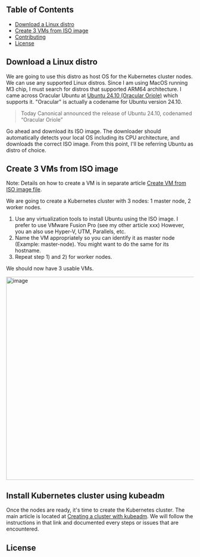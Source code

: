 ## Table of Contents

- [Download a Linux distro](#download-a-linux-distro)
- [Create 3 VMs from ISO image](#create-3-vms-from-iso-image)
- [Contributing](#contributing)
- [License](#license)

## Download a Linux distro 
We are going to use this distro as host OS for the Kubernetes cluster nodes. 
We can use any supported Linux distros. Since I am using MacOS running M3 chip, I must search for distros that supported ARM64 architecture. 
I came across Oracular Ubuntu at [Ubuntu 24.10 (Oracular Oriole)](https://cdimage.ubuntu.com/releases/oracular/release/) which supports it.
"Oracular" is actually a codename for Ubuntu version 24.10.

> Today Canonical announced the release of Ubuntu 24.10, codenamed “Oracular Oriole”

Go ahead and download its ISO image. The downloader should automatically detects your local OS including its CPU architecture, and downloads the correct ISO image. 
From this point, I'll be referring Ubuntu as distro of choice.

## Create 3 VMs from ISO image

Note: Details on how to create a VM is in separate article [Create VM from ISO image file](https://github.com/faizyakob/my-linux-repo/blob/main/Create%20VM%20from%20ISO%20image%20file.md).

We are going to create a Kubernetes cluster with 3 nodes: 1 master node, 2 worker nodes.

1. Use any virtualization tools to install Ubuntu using the ISO image.
   I prefer to use VMware Fusion Pro (see my other article xxx)
   However, you an also use Hyper-V, UTM, Parallels, etc.
2. Name the VM appropriately so you can identify it as master node (Example: master-node). You might want to do the same for its hostname. 
3. Repeat step 1) and 2) for worker nodes.

We should now have 3 usable VMs.


<img width="545" alt="image" src="https://github.com/user-attachments/assets/1e2ddb3c-69a5-4a78-a116-5a86a9992bd4" />

## Install Kubernetes cluster using kubeadm
Once the nodes are ready, it's time to create the Kubernetes cluster. The main article is located at [Creating a cluster with kubeadm](https://kubernetes.io/docs/setup/production-environment/tools/kubeadm/create-cluster-kubeadm/). We will follow the instructions in that link and documented every steps or issues that are encountered. 

## License

